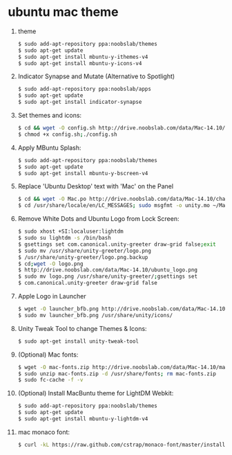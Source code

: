 ubuntu mac theme
================

1. theme 

    ```bash
    $ sudo add-apt-repository ppa:noobslab/themes
    $ sudo apt-get update
    $ sudo apt-get install mbuntu-y-ithemes-v4
    $ sudo apt-get install mbuntu-y-icons-v4
    ```


2. Indicator Synapse and Mutate (Alternative to Spotlight)

    ```bash
    $ sudo add-apt-repository ppa:noobslab/apps
    $ sudo apt-get update
    $ sudo apt-get install indicator-synapse
    ```


3. Set themes and icons:
    
    ```bash
    $ cd && wget -O config.sh http://drive.noobslab.com/data/Mac-14.10/config.sh
    $ chmod +x config.sh;./config.sh
    ```


4. Apply MBuntu Splash:

    ```bash
    $ sudo add-apt-repository ppa:noobslab/themes
    $ sudo apt-get update
    $ sudo apt-get install mbuntu-y-bscreen-v4
    ```


5. Replace 'Ubuntu Desktop' text with 'Mac' on the Panel

    ```bash
    $ cd && wget -O Mac.po http://drive.noobslab.com/data/Mac-14.10/change-name-on-panel/mac.po
    $ cd /usr/share/locale/en/LC_MESSAGES; sudo msgfmt -o unity.mo ~/Mac.po;rm ~/Mac.po;cd
    ```



6. Remove White Dots and Ubuntu Logo from Lock Screen:

    ```bash
    $ sudo xhost +SI:localuser:lightdm
    $ sudo su lightdm -s /bin/bash
    $ gsettings set com.canonical.unity-greeter draw-grid false;exit
    $ sudo mv /usr/share/unity-greeter/logo.png
    $ /usr/share/unity-greeter/logo.png.backup
    $ cd;wget -O logo.png
    $ http://drive.noobslab.com/data/Mac-14.10/ubuntu_logo.png
    $ sudo mv logo.png /usr/share/unity-greeter/;gsettings set
    $ com.canonical.unity-greeter draw-grid false
    ```



7. Apple Logo in Launcher

    ```bash
    $ wget -O launcher_bfb.png http://drive.noobslab.com/data/Mac-14.10/launcher-logo/apple/launcher_bfb.png
    $ sudo mv launcher_bfb.png /usr/share/unity/icons/
    ```


8. Unity Tweak Tool to change Themes & Icons:

    ```bash
    $ sudo apt-get install unity-tweak-tool
    ```



9. (Optional) Mac fonts:

    ```bash
    $ wget -O mac-fonts.zip http://drive.noobslab.com/data/Mac-14.10/macfonts.zip
    $ sudo unzip mac-fonts.zip -d /usr/share/fonts; rm mac-fonts.zip
    $ sudo fc-cache -f -v
    ```


10. (Optional) Install MacBuntu theme for LightDM Webkit:

    ```bash
    $ sudo add-apt-repository ppa:noobslab/themes
    $ sudo apt-get update
    $ sudo apt-get install mbuntu-y-lightdm-v4
    ```


11. mac monaco font:

    ```bash
    $ curl -kL https://raw.github.com/cstrap/monaco-font/master/install-font-ubuntu.sh | bash
    ```
